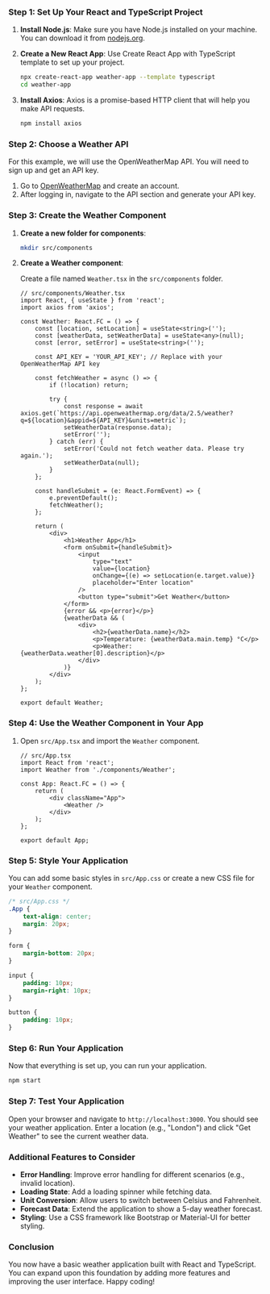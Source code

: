 ### Step 1: Set Up Your React and TypeScript Project

1. **Install Node.js**: Make sure you have Node.js installed on your machine. You can download it from [nodejs.org](https://nodejs.org/).

2. **Create a New React App**: Use Create React App with TypeScript template to set up your project.

   ```bash
   npx create-react-app weather-app --template typescript
   cd weather-app
   ```

3. **Install Axios**: Axios is a promise-based HTTP client that will help you make API requests.

   ```bash
   npm install axios
   ```

### Step 2: Choose a Weather API

For this example, we will use the OpenWeatherMap API. You will need to sign up and get an API key.

1. Go to [OpenWeatherMap](https://openweathermap.org/api) and create an account.
2. After logging in, navigate to the API section and generate your API key.

### Step 3: Create the Weather Component

1. **Create a new folder for components**:

   ```bash
   mkdir src/components
   ```

2. **Create a Weather component**:

   Create a file named `Weather.tsx` in the `src/components` folder.

   ```tsx
   // src/components/Weather.tsx
   import React, { useState } from 'react';
   import axios from 'axios';

   const Weather: React.FC = () => {
       const [location, setLocation] = useState<string>('');
       const [weatherData, setWeatherData] = useState<any>(null);
       const [error, setError] = useState<string>('');

       const API_KEY = 'YOUR_API_KEY'; // Replace with your OpenWeatherMap API key

       const fetchWeather = async () => {
           if (!location) return;

           try {
               const response = await axios.get(`https://api.openweathermap.org/data/2.5/weather?q=${location}&appid=${API_KEY}&units=metric`);
               setWeatherData(response.data);
               setError('');
           } catch (err) {
               setError('Could not fetch weather data. Please try again.');
               setWeatherData(null);
           }
       };

       const handleSubmit = (e: React.FormEvent) => {
           e.preventDefault();
           fetchWeather();
       };

       return (
           <div>
               <h1>Weather App</h1>
               <form onSubmit={handleSubmit}>
                   <input
                       type="text"
                       value={location}
                       onChange={(e) => setLocation(e.target.value)}
                       placeholder="Enter location"
                   />
                   <button type="submit">Get Weather</button>
               </form>
               {error && <p>{error}</p>}
               {weatherData && (
                   <div>
                       <h2>{weatherData.name}</h2>
                       <p>Temperature: {weatherData.main.temp} °C</p>
                       <p>Weather: {weatherData.weather[0].description}</p>
                   </div>
               )}
           </div>
       );
   };

   export default Weather;
   ```

### Step 4: Use the Weather Component in Your App

1. Open `src/App.tsx` and import the `Weather` component.

   ```tsx
   // src/App.tsx
   import React from 'react';
   import Weather from './components/Weather';

   const App: React.FC = () => {
       return (
           <div className="App">
               <Weather />
           </div>
       );
   };

   export default App;
   ```

### Step 5: Style Your Application

You can add some basic styles in `src/App.css` or create a new CSS file for your `Weather` component.

```css
/* src/App.css */
.App {
    text-align: center;
    margin: 20px;
}

form {
    margin-bottom: 20px;
}

input {
    padding: 10px;
    margin-right: 10px;
}

button {
    padding: 10px;
}
```

### Step 6: Run Your Application

Now that everything is set up, you can run your application.

```bash
npm start
```

### Step 7: Test Your Application

Open your browser and navigate to `http://localhost:3000`. You should see your weather application. Enter a location (e.g., "London") and click "Get Weather" to see the current weather data.

### Additional Features to Consider

- **Error Handling**: Improve error handling for different scenarios (e.g., invalid location).
- **Loading State**: Add a loading spinner while fetching data.
- **Unit Conversion**: Allow users to switch between Celsius and Fahrenheit.
- **Forecast Data**: Extend the application to show a 5-day weather forecast.
- **Styling**: Use a CSS framework like Bootstrap or Material-UI for better styling.

### Conclusion

You now have a basic weather application built with React and TypeScript. You can expand upon this foundation by adding more features and improving the user interface. Happy coding!